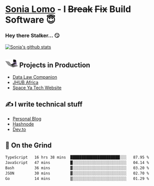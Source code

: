 # [Sonia Lomo](https://sonylomo.github.io/) - I ~~Break~~ ~~Fix~~ Build Software 😇
### Hey there Stalker... 😏 

<a href="https://github.com/sonylomo/github-readme-stats">
  <img align="center" src="https://media.giphy.com/media/lU05nFSW6Y2A/giphy.gif" alt="Sonia's github stats" />
</a>

## <img src="assets/devcat.gif" width="40"> Projects in Production
- [Data Law Companion](https://datalawcompanion.org/)
- [JHUB Africa](https://jhubafrica.com/)
- [Space Ya Tech Website](https://www.spaceyatech.com/)

## ✍️ I write technical stuff
- [Personal Blog](https://sonylomo-github-io.vercel.app/blog)
- [Hashnode](https://sonylomo.hashnode.dev/)
- [Dev.to](https://dev.to/sonylomo)

## 🤡 On the Grind
<!--START_SECTION:waka-->

```txt
TypeScript   16 hrs 38 mins  ██████████████████████░░░   87.95 %
JavaScript   47 mins         █░░░░░░░░░░░░░░░░░░░░░░░░   04.14 %
Bash         36 mins         ▓░░░░░░░░░░░░░░░░░░░░░░░░   03.20 %
JSON         30 mins         ▓░░░░░░░░░░░░░░░░░░░░░░░░   02.70 %
Go           14 mins         ▒░░░░░░░░░░░░░░░░░░░░░░░░   01.29 %
```

<!--END_SECTION:waka-->
